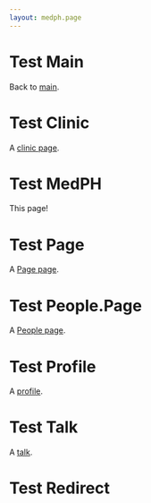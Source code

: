 ```yaml
---
layout: medph.page
---
```


# Test Main

Back to [main](/).

# Test Clinic

A [clinic page](clinic).

# Test MedPH

This page!

# Test Page

A [Page page](pagepage).

# Test People.Page

A [People page](peoplepage).

# Test Profile

A [profile](profile).

# Test Talk

A [talk](talk).

# Test Redirect

